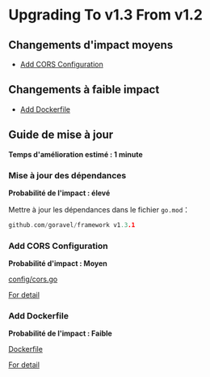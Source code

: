 # Upgrading To v1.3 From v1.2

## Changements d'impact moyens

- [Add CORS Configuration](#add-cors-configuration)

## Changements à faible impact

- [Add Dockerfile](#add-dockerfile)

## Guide de mise à jour

**Temps d'amélioration estimé : 1 minute**

### Mise à jour des dépendances

**Probabilité de l'impact : élevé**

Mettre à jour les dépendances dans le fichier `go.mod`：

```go
github.com/goravel/framework v1.3.1
```

### Add CORS Configuration

**Probabilité d'impact : Moyen**

[config/cors.go](https://github.com/goravel/goravel/blob/v1.3.1/config/cors.go)

[For detail](../basic/routing#cross-origin-resource-sharing-cors)

### Add Dockerfile

**Probabilité de l'impact : Faible**

[Dockerfile](https://github.com/goravel/goravel/blob/v1.3.1/Dockerfile)

[For detail](../quickstart/compile#docker)
